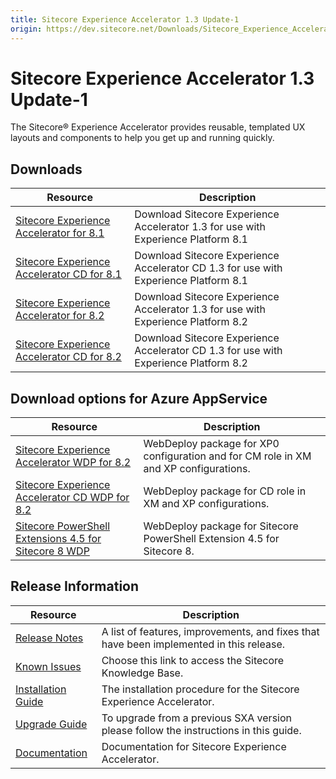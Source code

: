 ```yaml
---
title: Sitecore Experience Accelerator 1.3 Update-1
origin: https://dev.sitecore.net/Downloads/Sitecore_Experience_Accelerator/13/Sitecore_Experience_Accelerator_13_Update1.aspx
---
```


# Sitecore Experience Accelerator 1.3 Update-1

The Sitecore® Experience Accelerator provides reusable, templated UX layouts and components to help you get up and running quickly.

## Downloads

 | Resource | Description |
 | --- | --- |
 | [Sitecore Experience Accelerator for 8.1](https://sitecoredev.azureedge.net/~/media/44C0A3FDFA87434799EB33323B14C858.ashx?date=20170522T103010) | Download Sitecore Experience Accelerator 1.3 for use with Experience Platform 8.1 |
 | [Sitecore Experience Accelerator CD for 8.1](https://sitecoredev.azureedge.net/~/media/6B288948F80A45E38DC64D7E8D358BE0.ashx?date=20170522T105252) | Download Sitecore Experience Accelerator CD 1.3 for use with Experience Platform 8.1 |
 | [Sitecore Experience Accelerator for 8.2](https://sitecoredev.azureedge.net/~/media/9528CACBD4774C78B46AB42E5A3C8443.ashx?date=20170522T103143) | Download Sitecore Experience Accelerator 1.3 for use with Experience Platform 8.2 |
 | [Sitecore Experience Accelerator CD for 8.2](https://sitecoredev.azureedge.net/~/media/E2E8A2BDB3DF4468AD241C25A22CB74F.ashx?date=20170522T105139) | Download Sitecore Experience Accelerator CD 1.3 for use with Experience Platform 8.2 |

## Download options for Azure AppService

 | Resource | Description |
 | --- | --- |
 | [Sitecore Experience Accelerator WDP for 8.2](https://sitecoredev.azureedge.net/~/media/1A4DC8AB6C124C3E92342D15159DB87E.ashx?date=20170625T122428) | WebDeploy package for XP0 configuration and for CM role in XM and XP configurations. |
 | [Sitecore Experience Accelerator CD WDP for 8.2](https://sitecoredev.azureedge.net/~/media/640EDEE658D84146B4780D5A4D29190C.ashx?date=20170625T122513) | WebDeploy package for CD role in XM and XP configurations. |
 | [Sitecore PowerShell Extensions 4.5 for Sitecore 8 WDP](https://sitecoredev.azureedge.net/~/media/E613A7019693423AA90592FB7001B2C1.ashx?date=20170625T122603) | WebDeploy package for Sitecore PowerShell Extension 4.5 for Sitecore 8. |

## Release Information

 | Resource | Description |
 | --- | --- |
 | [Release Notes](/downloads/Sitecore%20Experience%20Accelerator/13/Sitecore%20Experience%20Accelerator%2013%20Update1/Release%20Notes) | A list of features, improvements, and fixes that have been implemented in this release. |
 | [Known Issues](https://kb.sitecore.net/articles/196733) | Choose this link to access the Sitecore Knowledge Base. |
 | [Installation Guide](https://sitecoredev.azureedge.net/~/media/E6F69D3C49384BCE91ED92F439E24FCB.ashx?date=20170522T103335) | The installation procedure for the Sitecore Experience Accelerator. |
 | [Upgrade Guide](https://sitecoredev.azureedge.net/~/media/CFF0E9D5E6614AF4A6284799004B41E9.ashx?date=20170522T103438) | To upgrade from a previous SXA version please follow the instructions in this guide. |
 | [Documentation](https://doc.sitecore.net:443/en/Products/Sitecore%20Experience%20Accelerator) | Documentation for Sitecore Experience Accelerator. |